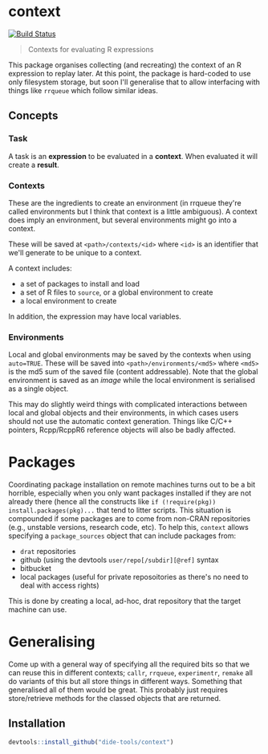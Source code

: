 # context

[![Build Status](https://travis-ci.org/dide-tools/context.png?branch=master)](https://travis-ci.org/dide-tools/context)

> Contexts for evaluating R expressions

This package organises collecting (and recreating) the context of an R expression to replay later.  At this point, the package is hard-coded to use only filesystem storage, but soon I'll generalise that to allow interfacing with things like `rrqueue` which follow similar ideas.

## Concepts

### Task

A task is an **expression** to be evaluated in a **context**.  When evaluated it will create a **result**.

### Contexts

These are the ingredients to create an environment (in rrqueue they're called environments but I think that context is a little ambiguous).  A context does imply an environment, but several environments might go into a context.

These will be saved at `<path>/contexts/<id>` where `<id>` is an identifier that we'll generate to be unique to a context.

A context includes:

* a set of packages to install and load
* a set of R files to `source`, or a global environment to create
* a local environment to create

In addition, the expression may have local variables.

### Environments

Local and global environments may be saved by the contexts when using `auto=TRUE`.  These will be saved into `<path>/environments/<md5>` where `<md5>` is the md5 sum of the saved file (content addressable).  Note that the global environment is saved as an *image* while the local environment is serialised as a single object.

This may do slightly weird things with complicated interactions between local and global objects and their environments, in which cases users should not use the automatic context generation.  Things like C/C++ pointers, Rcpp/RcppR6 reference objects will also be badly affected.

# Packages

Coordinating package installation on remote machines turns out to be a bit horrible, especially when you only want packages installed if they are not already there (hence all the constructs like `if (!require(pkg)) install.packages(pkg)...` that tend to litter scripts.  This situation is compounded if some packages are to come from non-CRAN repositories (e.g., unstable versions, research code, etc).  To help this, `context` allows specifying a `package_sources` object that can include packages from:

* `drat` repositories
* github (using the devtools `user/repo[/subdir][@ref]` syntax
* bitbucket
* local packages (useful for private reposoitories as there's no need to deal with access rights)

This is done by creating a local, ad-hoc, drat repository that the target machine can use.

# Generalising

Come up with a general way of specifying all the required bits so that we can reuse this in different contexts; `callr`, `rrqueue`, `experimentr`, `remake` all do variants of this but all store things in different ways.  Something that generalised all of them would be great.  This probably just requires store/retrieve methods for the classed objects that are returned.

## Installation

```r
devtools::install_github("dide-tools/context")
```
